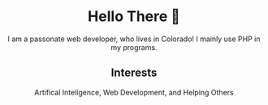 <div align="center">

# Hello There :wave:

I am a passonate web developer, who lives in Colorado! I mainly use PHP in my programs.

## Interests

Artifical Inteligence, Web Development, and Helping Others

</div>
